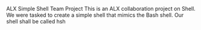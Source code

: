 ALX Simple Shell Team Project
This is an ALX collaboration project on Shell. We were tasked to create a simple shell that mimics the Bash shell. Our shell shall be called hsh
